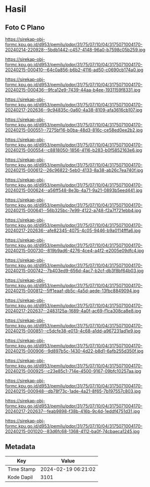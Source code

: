 # Hasil

## Foto C Plano

https://sirekap-obj-formc.kpu.go.id/d953/pemilu/pdpr/31/75/07/10/04/3175071004170-20240214-220928--5bdb1442-c457-4148-96a0-b7598c05b259.jpg

https://sirekap-obj-formc.kpu.go.id/d953/pemilu/pdpr/31/75/07/10/04/3175071004170-20240215-000410--64c0a856-b6b2-4116-ad50-c0690cb174a0.jpg

https://sirekap-obj-formc.kpu.go.id/d953/pemilu/pdpr/31/75/07/10/04/3175071004170-20240215-000436--9fca12e9-7439-44aa-b4ee-1931159f8331.jpg

https://sirekap-obj-formc.kpu.go.id/d953/pemilu/pdpr/31/75/07/10/04/3175071004170-20240217-202636--9c94835c-0a60-4a38-8109-afa3616cb107.jpg

https://sirekap-obj-formc.kpu.go.id/d953/pemilu/pdpr/31/75/07/10/04/3175071004170-20240215-000551--7275bf16-b0ba-48d3-816c-ce58ed0ee2b2.jpg

https://sirekap-obj-formc.kpu.go.id/d953/pemilu/pdpr/31/75/07/10/04/3175071004170-20240215-000554--c8818050-1856-4116-b283-b0f5852163e6.jpg

https://sirekap-obj-formc.kpu.go.id/d953/pemilu/pdpr/31/75/07/10/04/3175071004170-20240215-000612--26c96822-5eb0-4133-8a38-ab26c7ea740f.jpg

https://sirekap-obj-formc.kpu.go.id/d953/pemilu/pdpr/31/75/07/10/04/3175071004170-20240215-000624--a56ff548-8e3b-4a71-9a21-0893b5eed441.jpg

https://sirekap-obj-formc.kpu.go.id/d953/pemilu/pdpr/31/75/07/10/04/3175071004170-20240215-000641--56b325bc-7e99-4122-a748-f2a7f721ebb4.jpg

https://sirekap-obj-formc.kpu.go.id/d953/pemilu/pdpr/31/75/07/10/04/3175071004170-20240217-202636--afe82345-4075-4c05-9446-b9a0114fffa6.jpg

https://sirekap-obj-formc.kpu.go.id/d953/pemilu/pdpr/31/75/07/10/04/3175071004170-20240215-000730--819b9ad6-4276-4ce4-a4f2-e2005e09dfc4.jpg

https://sirekap-obj-formc.kpu.go.id/d953/pemilu/pdpr/31/75/07/10/04/3175071004170-20240215-000742--7b403ed9-656d-4ac7-b2cf-db3f8bf64b03.jpg

https://sirekap-obj-formc.kpu.go.id/d953/pemilu/pdpr/31/75/07/10/04/3175071004170-20240215-000812--5ff1eaaf-db5c-4a5d-aede-13fbc8849094.jpg

https://sirekap-obj-formc.kpu.go.id/d953/pemilu/pdpr/31/75/07/10/04/3175071004170-20240217-202637--2483125a-1689-4a0f-ac69-f1ca308ca8e8.jpg

https://sirekap-obj-formc.kpu.go.id/d953/pemilu/pdpr/31/75/07/10/04/3175071004170-20240215-000851--c5dcfe38-e013-4c68-a1dd-a967231ad1e9.jpg

https://sirekap-obj-formc.kpu.go.id/d953/pemilu/pdpr/31/75/07/10/04/3175071004170-20240215-000906--9d897b5c-1430-4d22-b8d1-6afb255d350f.jpg

https://sirekap-obj-formc.kpu.go.id/d953/pemilu/pdpr/31/75/07/10/04/3175071004170-20240215-000925--c23e85c1-714e-4500-9167-09bfc10257aa.jpg

https://sirekap-obj-formc.kpu.go.id/d953/pemilu/pdpr/31/75/07/10/04/3175071004170-20240215-000948--db78f73c-1ade-4a21-8f65-7b197557c803.jpg

https://sirekap-obj-formc.kpu.go.id/d953/pemilu/pdpr/31/75/07/10/04/3175071004170-20240217-202637--feab9898-f38b-416b-9c4d-1eddf4751d31.jpg

https://sirekap-obj-formc.kpu.go.id/d953/pemilu/pdpr/31/75/07/10/04/3175071004170-20240215-001020--83d6fc68-1368-4112-ba0f-74cbaeca1245.jpg


## Metadata

| Key        | Value               |
| ---------- | ------------------- |
| Time Stamp | 2024-02-19 06:21:02 |
| Kode Dapil | 3101                |



